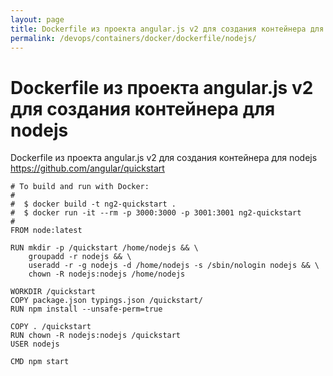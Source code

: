 ```yaml
---
layout: page
title: Dockerfile из проекта angular.js v2 для создания контейнера для nodejs
permalink: /devops/containers/docker/dockerfile/nodejs/
---
```


# Dockerfile из проекта angular.js v2 для создания контейнера для nodejs

Dockerfile из проекта angular.js v2 для создания контейнера для nodejs
https://github.com/angular/quickstart


    # To build and run with Docker:
    #
    #  $ docker build -t ng2-quickstart .
    #  $ docker run -it --rm -p 3000:3000 -p 3001:3001 ng2-quickstart
    #
    FROM node:latest

    RUN mkdir -p /quickstart /home/nodejs && \
        groupadd -r nodejs && \
        useradd -r -g nodejs -d /home/nodejs -s /sbin/nologin nodejs && \
        chown -R nodejs:nodejs /home/nodejs

    WORKDIR /quickstart
    COPY package.json typings.json /quickstart/
    RUN npm install --unsafe-perm=true

    COPY . /quickstart
    RUN chown -R nodejs:nodejs /quickstart
    USER nodejs

    CMD npm start
